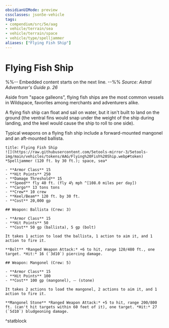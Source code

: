 ```yaml
---
obsidianUIMode: preview
cssclasses: json5e-vehicle
tags:
- compendium/src/5e/aag
- vehicle/terrain/sea
- vehicle/terrain/space
- vehicle/type/spelljammer
aliases: ["Flying Fish Ship"]
---
```

# Flying Fish Ship
%%-- Embedded content starts on the next line. --%%
*Source: Astral Adventurer's Guide p. 26*  

Aside from "space galleons", flying fish ships are the most common vessels in Wildspace, favorites among merchants and adventurers alike.

A flying fish ship can float and sail on water, but it isn't built to land on the ground (the ventral fins would snap under the weight of the ship during landing, and the keel would cause the ship to roll to one side).

Typical weapons on a flying fish ship include a forward-mounted mangonel and an aft-mounted ballista.

```ad-statblock
title: Flying Fish Ship
![](https://raw.githubusercontent.com/5etools-mirror-3/5etools-img/main/vehicles/tokens/AAG/Flying%20Fish%20Ship.webp#token)
*Spelljammer (120 ft. by 30 ft.); space, sea*

- **Armor Class** 15
- **Hit Points** 250
- **Damage Threshold** 15
- **Speed** fly 40 ft. (fly 4½ mph ^[108.0 miles per day])
- **Cargo** 13 tons tons
- **Crew** 10 crew
- **Keel/Beam** 120 ft. by 30 ft.
- **Cost** 20,000 gp

## Weapon: Ballista (Crew: 3)

- **Armor Class** 15
- **Hit Points** 50
- **Cost** 50 gp (ballista), 5 gp (bolt)

It takes 1 action to load the ballista, 1 action to aim it, and 1 action to fire it.

**Bolt** *Ranged Weapon Attack:* +6 to hit, range 120/480 ft., one target. *Hit:* 16 (`3d10`) piercing damage.

## Weapon: Mangonel (Crew: 5)

- **Armor Class** 15
- **Hit Points** 100
- **Cost** 100 gp (mangonel), ⏤ (stone)

It takes 2 actions to load the mangonel, 2 actions to aim it, and 1 action to fire it.

**Mangonel Stone** *Ranged Weapon Attack:* +5 to hit, range 200/800 ft. (can't hit targets within 60 feet of it), one target. *Hit:* 27 (`5d10`) bludgeoning damage.
```
^statblock